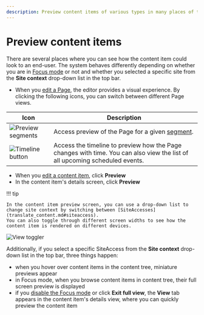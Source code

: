 ```yaml
---
description: Preview content items of various types in many places of the back office.
---
```


# Preview content items

There are several places where you can see how the content item could look to an end-user.
The system behaves differently depending on whether you are in [Focus mode](../getting_started/discover_ui.md#focus-mode) or not and whether you selected a specific site from the **Site context** drop-down list in the top bar.

- When you [edit a Page](create_edit_content_items.md), the editor provides a visual experience.
By clicking the following icons, you can switch between different Page views.

|Icon|Description|
|------|-----------|
|![Preview segments](page_builder_toolbar_preview_segment.png)|Access preview of the Page for a given [segment](content_organization/classify_content.md#segments).|
|![Timeline button](page_builder_toolbartimelinetoggler.png)|Access the timeline to preview how the Page changes with time. You can also view the list of all upcoming scheduled events.|

- When you [edit a content item](create_edit_content_items.md), click **Preview**
- In the content item's details screen, click **Preview**

!!! tip

    In the content item preview screen, you can use a drop-down list to change site context by switching between [SiteAccesses](translate_content.md#siteaccess).
    You can also toggle through different screen widths to see how the content item is rendered on different devices.

![View toggler](page_builder_toolbar_devicestoggler.png "View toggler")

Additionally, if you select a specific SiteAccess from the **Site context** drop-down list in the top bar, three things happen:

- when you hover over content items in the content tree, miniature previews appear
- in Focus mode, when you browse content items in content tree, their full screen preview is displayed
- if you [disable the Focus mode](../getting_started/discover_ui.md#disable-focus-mode) or click **Exit full view**, the **View** tab appears in the content item's details view, where you can quickly preview the content item

